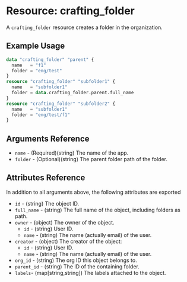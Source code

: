 # Resource: crafting_folder

A `crafting_folder` resource creates a folder in the organization.

## Example Usage

```terraform
data "crafting_folder" "parent" {
  name   = "f1"
  folder = "eng/test"
}
resource "crafting_folder" "subfolder1" {
  name   = "subfolder1"
  folder = data.crafting_folder.parent.full_name
}
resource "crafting_folder" "subfolder2" {
  name   = "subfolder1"
  folder = "eng/test/f1"
}
```

## Arguments Reference

* `name` - (Required)(string) The name of the app.
* `folder` - (Optional)(string) The parent folder path of the folder.

## Attributes Reference

In addition to all arguments above, the following attributes are exported

* `id` - (string) The object ID.
* `full_name` - (string) The full name of the object, including folders as path.
* `owner` - (object) The owner of the object.
    * `id` - (string) User ID.
    * `name` - (string) The name (actually email) of the user.
* `creator` - (object) The creator of the object:
    * `id` - (string) User ID.
    * `name` - (string) The name (actually email) of the user.
* `org_id` - (string) The org ID this object belongs to.
* `parent_id` - (string) The ID of the containing folder.
* `labels`- (map[string,string]) The labels attached to the object.

